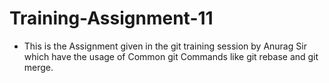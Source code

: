 # Training-Assignment-11
 - This is the Assignment given in the git training session by Anurag Sir which have the usage of Common git Commands like git rebase and git merge.
